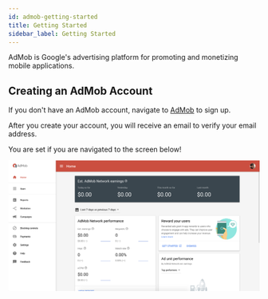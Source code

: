 ```yaml
---
id: admob-getting-started
title: Getting Started
sidebar_label: Getting Started
---
```


AdMob is Google's advertising platform for promoting and monetizing mobile applications.

## Creating an AdMob Account

If you don't have an AdMob account, navigate to [AdMob](https://apps.admob.com/signup) to sign up.

After you create your account, you will receive an email to verify your email address.

You are set if you are navigated to the screen below!

![step 2](assets/admob-getting-started/step-2.png)
